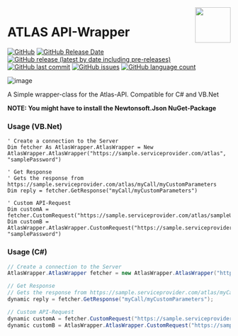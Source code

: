 <img align="right" width="80" height="80" data-rmimg src="https://endev.at/content/projects/Atlas-API-Wrapper/EndevLibs_Logo_128.png">

# ATLAS API-Wrapper

[![GitHub](https://img.shields.io/github/license/TobiHatti/Albatross-Atlas-API-Wrapper)](https://opensource.org/licenses/MIT)
[![GitHub Release Date](https://img.shields.io/github/release-date/TobiHatti/Albatross-Atlas-API-Wrapper)](https://github.com/TobiHatti/Albatross-Atlas-API-Wrapper/releases)
[![GitHub release (latest by date including pre-releases)](https://img.shields.io/github/v/release/TobiHatti/Albatross-Atlas-API-Wrapper?include_prereleases)](https://github.com/TobiHatti/Albatross-Atlas-API-Wrapper/releases)
[![GitHub last commit](https://img.shields.io/github/last-commit/TobiHatti/Albatross-Atlas-API-Wrapper)](https://github.com/TobiHatti/Albatross-Atlas-API-Wrapper/commits/master)
[![GitHub issues](https://img.shields.io/github/issues-raw/TobiHatti/Albatross-Atlas-API-Wrapper)](https://github.com/TobiHatti/Albatross-Atlas-API-Wrapper/issues)
[![GitHub language count](https://img.shields.io/github/languages/count/TobiHatti/Albatross-Atlas-API-Wrapper)](https://github.com/TobiHatti/Albatross-Atlas-API-Wrapper)

![image](https://endev.at/content/projects/Atlas-API-Wrapper/AtlasAPIWrapper_Banner_300.png)

A Simple wrapper-class for the Atlas-API. Compatible for C# and VB.Net

__NOTE: You might have to install the Newtonsoft.Json NuGet-Package__

### Usage (VB.Net)
```vbnet
' Create a connection to the Server
Dim fetcher As AtlasWrapper.AtlasWrapper = New AtlasWrapper.AtlasWrapper("https://sample.serviceprovider.com/atlas", "samplePassword")

' Get Response
' Gets the response from https://sample.serviceprovider.com/atlas/myCall/myCustomParameters
Dim reply = fetcher.GetResponse("myCall/myCustomParameters")

' Custom API-Request
Dim customA = fetcher.CustomRequest("https://sample.serviceprovider.com/atlas/sampleUser/tasks")
Dim customB = AtlasWrapper.AtlasWrapper.CustomRequest("https://sample.serviceprovider.com/atlas/sampleUser/tasks", "samplePassword")
```

### Usage (C#)
```cs
// Create a connection to the Server
AtlasWrapper.AtlasWrapper fetcher = new AtlasWrapper.AtlasWrapper("https://sample.serviceprovider.com/atlas", "samplePassword");

// Get Response
// Gets the response from https://sample.serviceprovider.com/atlas/myCall/myCustomParameters
dynamic reply = fetcher.GetResponse("myCall/myCustomParameters");

// Custom API-Request
dynamic customA = fetcher.CustomRequest("https://sample.serviceprovider.com/atlas/sampleUser/tasks");
dynamic customB = AtlasWrapper.AtlasWrapper.CustomRequest("https://sample.serviceprovider.com/atlas/sampleUser/tasks", "samplePassword");
```
